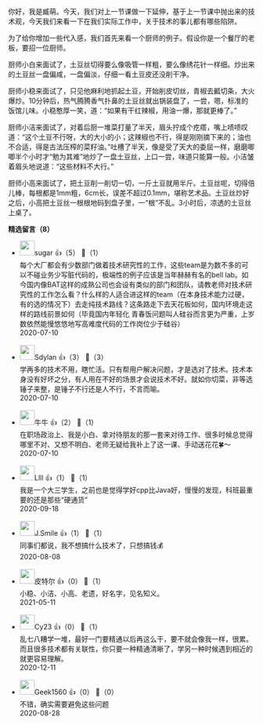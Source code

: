 你好，我是臧萌。今天，我们对上一节课做一下延伸，基于上一节课中抛出来的技术观，今天我们来看一下在我们实际工作中，关于技术的事儿都有哪些陷阱。

为了给你增加一些代入感，我们首先来看一个厨师的例子。假设你是一个餐厅的老板，要招一位厨师。

厨师小白来面试了，土豆丝切得要么像吸管一样粗，要么像绣花针一样细。炒出来的土豆丝一盘偏咸，一盘偏淡，仔细一看土豆皮还没削干净。

厨师小稳来面试了，只见他麻利地抓起土豆，开始削皮切丝，青椒去瓤切条，大火爆炒。10分钟后，热气腾腾香气扑鼻的土豆丝就出锅装盘了，一尝，嗯，标准的饭馆儿味。小稳憨厚一笑，道：“如果有干红辣椒，用油一爆，那就更棒了。”

厨师小洁来面试了，对着后厨一堆菜打量了半天，眉头拧成个疙瘩，嘴上啧啧叹道：“这个土豆不行呀，大的大小的小；这辣椒也不行，得是刚刚摘下来的；油也不合适，得是古法压榨的菜籽油。”吐槽了半天，像是受了天大的委屈一样，磨磨唧唧半个小时才“勉为其难”地炒了一盘土豆丝，上口一尝，味道只能算一般。小洁皱着眉头地说道：“这些材料不大行。”

厨师小高来面试了，把土豆削一削切一切，一斤土豆就用半斤。土豆丝呢，切得倍儿棒，每根都是1mm粗，6cm长，误差不超过0.1mm，堪称艺术品。土豆丝炒好之后，小高把土豆丝一根根地码到盘子里，一“根”不乱。3小时后，凉透的土豆丝上桌了。
<div><strong>精选留言（8）</strong></div><ul>
<li><img src="https://static001.geekbang.org/account/avatar/00/11/ce/c6/958212b5.jpg" width="30px"><span>sugar</span> 👍（5） 💬（1）<div>每个大厂都会有少数部门做着技术研究性的工作，这些team是为数不多的可以不碰业务少写脏代码的，极端性的例子应该是当年赫赫有名的bell lab。如今国内像BAT这样的成熟公司也会设有类似的部门和团队，请教老师对技术研究性的工作怎么看？什么样的人适合进这样的team（在本身技术能力过硬，有的选的情况下）去走纯技术路线？这条路走下去天花板如何，国内环境走这样的路线前景如何（毕竟国内年轻化 青春饭问题叫人硅谷而言更为严重，上岁数依然能慢悠悠地写高难度代码的工作岗位少于硅谷）</div>2020-07-10</li><br/><li><img src="https://static001.geekbang.org/account/avatar/00/0f/63/77/423345ab.jpg" width="30px"><span>Sdylan</span> 👍（3） 💬（3）<div>学再多的技术不用，瞎忙活。只有帮用户解决问题，才是选对了技术。技术本身没有好坏之分，有人用在不好的场景才会说技术不好。就如你切菜，非等选锤子来整，是锤子不行还是人不行，不言而喻。</div>2020-07-10</li><br/><li><img src="https://static001.geekbang.org/account/avatar/00/12/3a/82/1ff83a38.jpg" width="30px"><span>牛牛</span> 👍（2） 💬（1）<div>在职场政治上、我是小白、拿对待朋友的那一套来对待工作、很多时候总觉得哪里不对、又想不明白、老师无疑给我补上了这一课、手动送花花🍀～</div>2020-07-10</li><br/><li><img src="https://static001.geekbang.org/account/avatar/00/1e/ca/0a/e0fdf9e9.jpg" width="30px"><span>Llll</span> 👍（1） 💬（1）<div>我是一个大三学生，之前也是觉得学好cpp比Java好，慢慢的发现，科班最重要的还是那些“硬通货”</div>2020-09-18</li><br/><li><img src="https://static001.geekbang.org/account/avatar/00/14/64/9b/d1ab239e.jpg" width="30px"><span>J.Smile</span> 👍（1） 💬（1）<div>同事们都说，我不想搞什么技术了，只想搞钱💰</div>2020-08-08</li><br/><li><img src="https://static001.geekbang.org/account/avatar/00/0f/85/49/585c69c4.jpg" width="30px"><span>皮特尔</span> 👍（0） 💬（1）<div>小稳、小洁、小高、老遗，好名字，见名知义。</div>2021-05-11</li><br/><li><img src="https://static001.geekbang.org/account/avatar/00/18/47/fd/895f0c27.jpg" width="30px"><span>Cy23</span> 👍（0） 💬（1）<div>乱七八糟学一堆，最好一门要精通以后再这么干，要不就会像我一样，很累。而且很多技术都有关联性，你只要一种精通清晰了，学另一种时候遇到相近的就更容易理解。</div>2020-12-11</li><br/><li><img src="https://static001.geekbang.org/account/avatar/00/1e/f5/95/a362f01b.jpg" width="30px"><span>Geek1560</span> 👍（0） 💬（0）<div>不错，确实需要避免这些问题</div>2020-08-28</li><br/>
</ul>